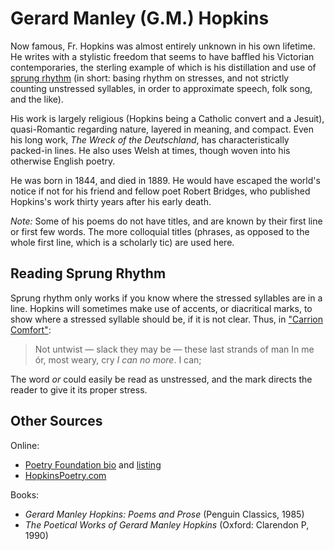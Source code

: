 # Gerard Manley (G.M.) Hopkins

Now famous, Fr. Hopkins was almost entirely unknown in his own lifetime. He writes with a stylistic freedom that seems to have baffled his Victorian contemporaries, the sterling example of which is his distillation and use of [sprung rhythm](https://www.poetryfoundation.org/learn/glossary-terms/sprung-rhythm) (in short: basing rhythm on stresses, and not strictly counting unstressed syllables, in order to approximate speech, folk song, and the like).

His work is largely religious (Hopkins being a Catholic convert and a Jesuit), quasi-Romantic regarding nature, layered in meaning, and compact. Even his long work, *The Wreck of the Deutschland*, has characteristically packed-in lines. He also uses Welsh at times, though woven into his otherwise English poetry.

He was born in 1844, and died in 1889. He would have escaped the world's notice if not for his friend and fellow poet Robert Bridges, who published Hopkins's work thirty years after his early death.

*Note:* Some of his poems do not have titles, and are known by their first line or first few words. The more colloquial titles (phrases, as opposed to the whole first line, which is a scholarly tic) are used here.

## Reading Sprung Rhythm

Sprung rhythm only works if you know where the stressed syllables are in a line. Hopkins will sometimes make use of accents, or diacritical marks, to show where a stressed syllable should be, if it is not clear. Thus, in ["Carrion Comfort"](carrion-comfort.md):

> Not untwist — slack they may be — these last strands of man
> In me ór, most weary, cry *I can no more*. I can;

The word *or* could easily be read as unstressed, and the mark directs the reader to give it its proper stress.

## Other Sources

Online:

 * [Poetry Foundation bio](https://www.poetryfoundation.org/poets/gerard-manley-hopkins) and [listing](https://www.poetryfoundation.org/poets/gerard-manley-hopkins#tab-poems)
 * [HopkinsPoetry.com](https://hopkinspoetry.com/poems/)

Books:

 * *Gerard Manley Hopkins: Poems and Prose* (Penguin Classics, 1985)
 * *The Poetical Works of Gerard Manley Hopkins* (Oxford: Clarendon P, 1990)
